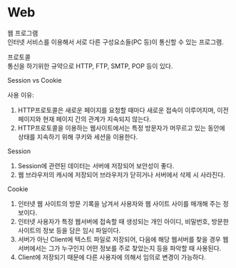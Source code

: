 # Web  
  
웹 프로그램  
인터넷 서비스를 이용해서 서로 다른 구성요소들(PC 등)이 통신할 수 있는 프로그램.  
  
프로토콜  
통신을 하기위한 규약으로 HTTP, FTP, SMTP, POP 등이 있다.  
  
  
Session vs Cookie  
  
사용 이유:  
1. HTTP프로토콜은 새로운 페이지를 요청할 때마다 새로운 접속이 이루어지며, 이전 페이지와 현재 페이지 간의 관계가 지속되지 않는다.  
2. HTTP프로토콜을 이용하는 웹사이트에서는 특정 방문자가 머무르고 있는 동안에 상태를 지속하기 위해 쿠키와 세션을 이용한다.  
  
Session  
1. Session에 관련된 데이터는 서버에 저장되어 보안성이 좋다.  
2. 웹 브라우저의 캐시에 저장되어 브라우저가 닫히거나 서버에서 삭제 시 사라진다.  
  
Cookie  
1. 인터넷 웹 사이트의 방문 기록을 남겨서 사용자와 웹 사이트 사이를 매개해 주는 정보이다.  
2. 인터넷 사용자가 특정 웹서버에 접속할 때 생성되는 개인 아이디, 비밀번호, 방문한 사이트의 정보 등을 담은 임시 파일이다.  
3. 서버가 아닌 Client에 텍스트 파일로 저장되어, 다음에 해당 웹서버를 찾을 경우 웹서버에서는 그가 누구인지 어떤 정보를 주로 찾았는지 등을 파악할 때 사용된다.  
4. Client에 저장되기 때문에 다른 사용자에 의해서 임의로 변경이 가능하다.  
